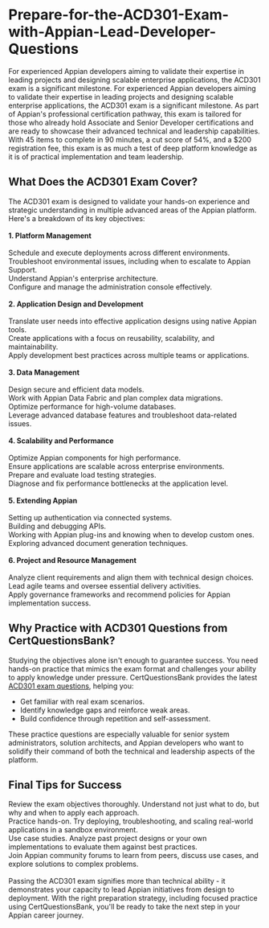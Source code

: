 # Prepare-for-the-ACD301-Exam-with-Appian-Lead-Developer-Questions
For experienced Appian developers aiming to validate their expertise in leading projects and designing scalable enterprise applications, the ACD301 exam is a significant milestone.
For experienced Appian developers aiming to validate their expertise in leading projects and designing scalable enterprise applications, the ACD301 exam is a significant milestone. As part of Appian's professional certification pathway, this exam is tailored for those who already hold Associate and Senior Developer certifications and are ready to showcase their advanced technical and leadership capabilities. With 45 items to complete in 90 minutes, a cut score of 54%, and a $200 registration fee, this exam is as much a test of deep platform knowledge as it is of practical implementation and team leadership.<br />
<h2>
	What Does the ACD301 Exam Cover?
</h2>
The ACD301 exam is designed to validate your hands-on experience and strategic understanding in multiple advanced areas of the Appian platform. Here's a breakdown of its key objectives:<br />
<br />
<strong>1. Platform Management</strong><br />
<br />
Schedule and execute deployments across different environments.<br />
Troubleshoot environmental issues, including when to escalate to Appian Support.<br />
Understand Appian's enterprise architecture.<br />
Configure and manage the administration console effectively.<br />
<br />
<strong>2. Application Design and Development</strong><br />
<br />
Translate user needs into effective application designs using native Appian tools.<br />
Create applications with a focus on reusability, scalability, and maintainability.<br />
Apply development best practices across multiple teams or applications.<br />
<br />
<strong>3. Data Management</strong><br />
<br />
Design secure and efficient data models.<br />
Work with Appian Data Fabric and plan complex data migrations.<br />
Optimize performance for high-volume databases.<br />
Leverage advanced database features and troubleshoot data-related issues.<br />
<br />
<strong>4. Scalability and Performance</strong><br />
<br />
Optimize Appian components for high performance.<br />
Ensure applications are scalable across enterprise environments.<br />
Prepare and evaluate load testing strategies.<br />
Diagnose and fix performance bottlenecks at the application level.<br />
<br />
<strong>5. Extending Appian</strong><br />
<br />
Setting up authentication via connected systems.<br />
Building and debugging APIs.<br />
Working with Appian plug-ins and knowing when to develop custom ones.<br />
Exploring advanced document generation techniques.<br />
<br />
<strong>6. Project and Resource Management</strong><br />
<br />
Analyze client requirements and align them with technical design choices.<br />
Lead agile teams and oversee essential delivery activities.<br />
Apply governance frameworks and recommend policies for Appian implementation success.<br />
<h2>
	Why Practice with ACD301 Questions from CertQuestionsBank?
</h2>
Studying the objectives alone isn't enough to guarantee success. You need hands-on practice that mimics the exam format and challenges your ability to apply knowledge under pressure. CertQuestionsBank provides the latest <a href="https://www.certqueen.com/ACD301-exam.html" target="_blank">ACD301 exam questions</a>, helping you:<br />
<ul>
	<li>
		Get familiar with real exam scenarios.
	</li>
	<li>
		Identify knowledge gaps and reinforce weak areas.
	</li>
	<li>
		Build confidence through repetition and self-assessment.
	</li>
</ul>
These practice questions are especially valuable for senior system administrators, solution architects, and Appian developers who want to solidify their command of both the technical and leadership aspects of the platform.<br />
<h2>
	Final Tips for Success
</h2>
Review the exam objectives thoroughly. Understand not just what to do, but why and when to apply each approach.<br />
Practice hands-on. Try deploying, troubleshooting, and scaling real-world applications in a sandbox environment.<br />
Use case studies. Analyze past project designs or your own implementations to evaluate them against best practices.<br />
Join Appian community forums to learn from peers, discuss use cases, and explore solutions to complex problems.<br />
<br />
Passing the ACD301 exam signifies more than technical ability - it demonstrates your capacity to lead Appian initiatives from design to deployment. With the right preparation strategy, including focused practice using CertQuestionsBank, you'll be ready to take the next step in your Appian career journey.<br />
